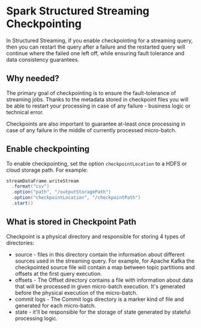 
# Spark Structured Streaming Checkpointing

In Structured Streaming, if you enable checkpointing for a streaming query, then you can restart the query after a failure and the restarted query will continue where the failed one left off, while ensuring fault tolerance and data consistency guarantees.

## Why needed?
The primary goal of checkpointing is to ensure the fault-tolerance of streaming jobs. Thanks to the metadata stored in checkpoint files you will be able to restart your processing in case of any failure - business logic or technical error.

Checkpoints are also important to guarantee at-least once processing in case of any failure in the middle of currently processed micro-batch.

## Enable checkpointing
To enable checkpointing, set the option `checkpointLocation` to a HDFS or cloud storage path. For example:
```scala
streamDataFrame.writeStream
  .format("csv")
  .option("path", "/outputStoragePath")
  .option("checkpointLocation", "/checkpointPath")
  .start()
```
## What is stored in Checkpoint Path
Checkpoint is a physical directory and responsible for storing 4 types of directories:

-   source - files in this directory contain the information about different sources used in the streaming query. For example, for Apache Kafka the checkpointed source file will contain a map between topic partitions and offsets at the first query execution. 
-   offsets - The Offset directory contains a file with information about data that will be processed in given micro-batch execution. It's generated before the physical execution of the micro-batch.
-   commit logs - The Commit logs directory is a marker kind of file and generated for each micro-batch. 
-   state - it'll be responsible for the storage of state generated by stateful processing logic.

<!--stackedit_data:
eyJoaXN0b3J5IjpbLTU3NTcyNjQ5NCwtMTg0NzY5NjM3NywtMT
Y5MzEzODM1MSwxNjU2MTMyNjI4LDI0MTczODQ3Nyw2ODQyMDUz
NzAsMTYwMDQwMzQzMSwtNzI3MDE1MDA3LC05NTkxMzkyNzgsOT
g1NjM1NjU0LC0xNTQyNjA4MjU0LC0xOTQyMjgzMjIwLC00MjIz
MTg5OTQsLTMyNDI4MDczMCwtMjExNDUwMDQ4MywtMjEyMjQ2NT
c4MSw0NTg4OTAwMTMsLTE2NTY4NzcwMTAsMTE4MzQ1MjM0OCwt
MTg5NTk4OTU1MV19
-->